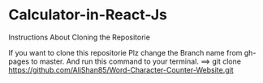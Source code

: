 # Calculator-in-React-Js



Instructions About Cloning the Repositorie

If you want to clone this repositorie Plz change the  Branch name from gh-pages to master. 
And run this command to your terminal.
==> git clone https://github.com/AliShan85/Word-Character-Counter-Website.git
